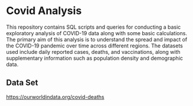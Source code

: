 # Covid Analysis

This repository contains SQL scripts and queries for conducting a basic exploratory analysis of COVID-19 data along with some basic calculations. The primary aim of this analysis is to understand the spread and impact of the COVID-19 pandemic over time across different regions. The datasets used include daily reported cases, deaths, and vaccinations, along with supplementary information such as population density and demographic data.

## Data Set
https://ourworldindata.org/covid-deaths
